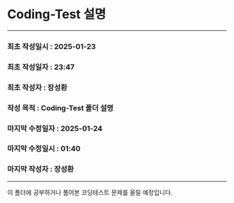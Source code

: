 # Coding-Test 설명

---
### 최초 작성일시 : 2025-01-23
### 최초 작성일자 : 23:47
### 최초 작성자 : 장성환
### 작성 목적 : Coding-Test 폴더 설명

### 마지막 수정일자 : 2025-01-24
### 마지막 수정일시 : 01:40
### 마지막 작성자 : 장성환

---

이 폴더에 공부하거나 풀어본 코딩테스트 문제를 올릴 예정입니다.